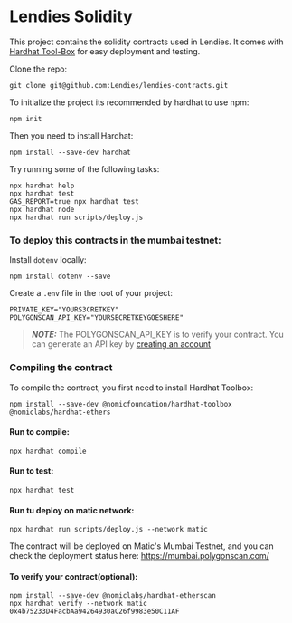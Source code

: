 # Lendies Solidity

This project contains the solidity contracts used in Lendies. It comes with [Hardhat Tool-Box](https://hardhat.org/hardhat-runner/docs/getting-started#overview) for easy deployment and testing.

Clone the repo:

```shell
git clone git@github.com:Lendies/lendies-contracts.git
```

To initialize the project its recommended by hardhat to use npm:

```shell
npm init
```

Then you need to install Hardhat:

```shell
npm install --save-dev hardhat
```

Try running some of the following tasks:

```shell
npx hardhat help
npx hardhat test
GAS_REPORT=true npx hardhat test
npx hardhat node
npx hardhat run scripts/deploy.js
```

### To deploy this contracts in the mumbai testnet:


Install `dotenv` locally:

```shell
npm install dotenv --save
```

Create a `.env` file in the root of your project:


```dosini
PRIVATE_KEY="YOURS3CRETKEY"
POLYGONSCAN_API_KEY="YOURSECRETKEYGOESHERE"
```

> **_NOTE:_**  The POLYGONSCAN_API_KEY is to verify your contract. You can generate an API key by [creating an account](https://polygonscan.com/register)

### Compiling the contract

To compile the contract, you first need to install Hardhat Toolbox:

```shell
npm install --save-dev @nomicfoundation/hardhat-toolbox @nomiclabs/hardhat-ethers
```

#### Run to compile:

```shell
npx hardhat compile
```

#### Run to test:

```shell
npx hardhat test
```

#### Run tu deploy on matic network:

```shell
npx hardhat run scripts/deploy.js --network matic
```


The contract will be deployed on Matic's Mumbai Testnet, and you can check the deployment status here: https://mumbai.polygonscan.com/

#### To verify your contract(optional):

```shell
npm install --save-dev @nomiclabs/hardhat-etherscan
npx hardhat verify --network matic 0x4b75233D4FacbAa94264930aC26f9983e50C11AF
```
